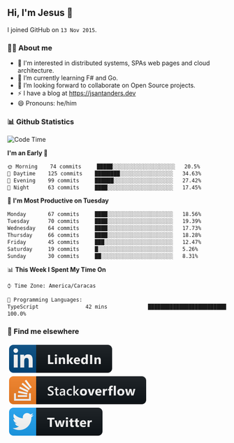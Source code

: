 ## Hi, I'm Jesus 👋

I joined GitHub on `13 Nov 2015`.

<!-- Talking about you -->

### 👨‍💻 About me

- 👦 I'm interested in distributed systems, SPAs web pages and cloud architecture.
- 🌱 I’m currently learning F# and Go.
- 👯 I’m looking forward to collaborate on Open Source projects.
- ⚡️ I have a blog at <https://jsantanders.dev>
- 😄 Pronouns: he/him

### 📊 Github Statistics

<!--START_SECTION:waka-->
![Code Time](http://img.shields.io/badge/Code%20Time-0%20secs-blue)

**I'm an Early 🐤** 

```text
🌞 Morning    74 commits     █████░░░░░░░░░░░░░░░░░░░░   20.5% 
🌆 Daytime    125 commits    ████████░░░░░░░░░░░░░░░░░   34.63% 
🌃 Evening    99 commits     ██████░░░░░░░░░░░░░░░░░░░   27.42% 
🌙 Night      63 commits     ████░░░░░░░░░░░░░░░░░░░░░   17.45%

```
📅 **I'm Most Productive on Tuesday** 

```text
Monday       67 commits     ████░░░░░░░░░░░░░░░░░░░░░   18.56% 
Tuesday      70 commits     ████░░░░░░░░░░░░░░░░░░░░░   19.39% 
Wednesday    64 commits     ████░░░░░░░░░░░░░░░░░░░░░   17.73% 
Thursday     66 commits     ████░░░░░░░░░░░░░░░░░░░░░   18.28% 
Friday       45 commits     ███░░░░░░░░░░░░░░░░░░░░░░   12.47% 
Saturday     19 commits     █░░░░░░░░░░░░░░░░░░░░░░░░   5.26% 
Sunday       30 commits     ██░░░░░░░░░░░░░░░░░░░░░░░   8.31%

```


📊 **This Week I Spent My Time On** 

```text
⌚︎ Time Zone: America/Caracas

💬 Programming Languages: 
TypeScript               42 mins             █████████████████████████   100.0%

```


<!--END_SECTION:waka-->

### 📢 Find me elsewhere

<p>
  <a target="_blank" href="https://linkedin.com/in/jsantanders">
    <img src="https://github.com/jsantanders/jsantanders/blob/master/img/linkedin.svg" alt="LinkedIn" style="vertical-align:top; margin:4px">
  </a>
  
  <a target="_blank" href="https://stackoverflow.com/users/7318331/jesus-santander">
    <img src="https://github.com/jsantanders/jsantanders/blob/master/img/stackoverflow.svg" alt="StackOverflow" style="vertical-align:top; margin:4px">
  </a>
  
  <a target="_blank" href="http://twitter.com/jsantanders">
    <img src="https://github.com/jsantanders/jsantanders/blob/master/img/twitter.svg" alt="Twitter" style="vertical-align:top; margin:4px">
  </a>
</p>
